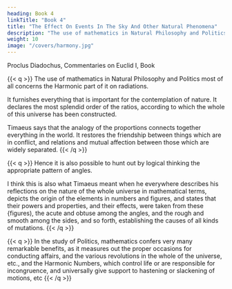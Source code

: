 ```yaml
---
heading: Book 4
linkTitle: "Book 4"
title: "The Effect On Events In The Sky And Other Natural Phenomena" 
description: "The use of mathematics in Natural Philosophy and Politics most of all concerns the Harmonic part of it on radiations"
weight: 10
image: "/covers/harmony.jpg"
---
```





Proclus Diadochus, Commentaries on Euclid I, Book

{{< q >}}
The use of mathematics in Natural Philosophy and Politics most of all concerns the Harmonic part of it on radiations.

It furnishes everything that is important for the contemplation of nature. It declares the most splendid order of the ratios, according to which the whole of this universe has been constructed.

Timaeus says that the analogy of the proportions connects together everything in the world. It restores the friendship between things which are in conflict, and relations and mutual affection between those which are widely separated.
{{< /q >}}


{{< q >}}
Hence it is also possible to hunt out by logical thinking the appropriate pattern of angles.

I think this is also what Timaeus meant when he everywhere describes his reflections on the nature of the whole universe in mathematical terms, depicts the origin of the elements in numbers and figures, and states that their powers and properties, and their effects, were taken from these {figures), the acute and obtuse among the angles, and the rough and smooth among the sides, and so forth, establishing the causes of all kinds of mutations.
{{< /q >}}

{{< q >}}
In the study of Politics, mathematics confers very many remarkable benefits, as it measures out the proper occasions for conducting affairs, and the various revolutions in the whole of the universe, etc., and the Harmonic Numbers, which control life or are responsible for incongruence, and universally give support to hastening or slackening of motions, etc
{{< /q >}}
